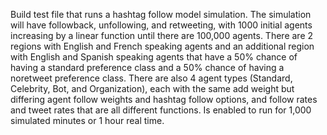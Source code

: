 Build test file that runs a hashtag follow model simulation. The simulation will have followback, unfollowing, and retweeting, with 1000 initial agents increasing by a linear function until there are 100,000 agents. There are 2 regions with English and French speaking agents and an additional region with English and Spanish speaking agents that have a 50% chance of having a standard preference class and a 50% chance of having a noretweet preference class. There are also 4 agent types (Standard, Celebrity, Bot, and Organization), each with the same add weight but differing agent follow weights and hashtag follow options, and follow rates and tweet rates that are all different functions. Is enabled to run for 1,000 simulated minutes or 1 hour real time.
